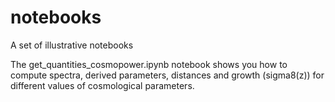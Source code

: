 # notebooks
A set of illustrative notebooks


The get_quantities_cosmopower.ipynb notebook shows you how to compute spectra, derived parameters, distances and growth (sigma8(z)) for different values of cosmological parameters.
